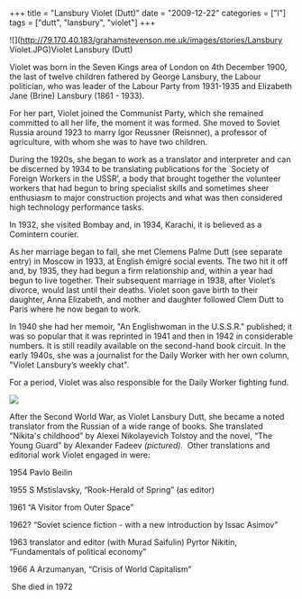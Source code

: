 +++
title = "Lansbury Violet (Dutt)"
date = "2009-12-22"
categories = ["l"]
tags = ["dutt", "lansbury", "violet"]
+++

![](http://79.170.40.183/grahamstevenson.me.uk/images/stories/Lansbury Violet.JPG)Violet Lansbury (Dutt)

Violet was born in the Seven Kings area of London on 4th December 1900, the last of twelve children fathered by George Lansbury, the Labour politician, who was leader of the Labour Party from 1931-1935 and Elizabeth Jane (Brine) Lansbury (1861 - 1933).

For her part, Violet joined the Communist Party, which she remained committed to all her life, the moment it was formed. She moved to Soviet Russia around 1923 to marry Igor Reussner (Reisnner), a professor of agriculture, with whom she was to have two children.

During the 1920s, she began to work as a translator and interpreter and can be discerned by 1934 to be translating publications for the \`Society of Foreign Workers in the USSR’, a body that brought together the volunteer workers that had begun to bring specialist skills and sometimes sheer enthusiasm to major construction projects and what was then considered high technology performance tasks.

In 1932, she visited Bombay and, in 1934, Karachi, it is believed as a Comintern courier.

As her marriage began to fail, she met Clemens Palme Dutt (see separate entry) in Moscow in 1933, at English émigré social events. The two hit it off and, by 1935, they had begun a firm relationship and, within a year had begun to live together. Their subsequent marriage in 1938, after Violet’s divorce, would last until their deaths. Violet soon gave birth to their daughter, Anna Elizabeth, and mother and daughter followed Clem Dutt to Paris where he now began to work.

In 1940 she had her memoir, "An Englishwoman in the U.S.S.R." published; it was so popular that it was reprinted in 1941 and then in 1942 in considerable numbers. It is still readily available on the second-hand book circuit. In the early 1940s, she was a journalist for the Daily Worker with her own column, "Violet Lansbury’s weekly chat". 

For a period, Violet was also responsible for the Daily Worker fighting fund. 

![](http://79.170.40.183/grahamstevenson.me.uk/images/stories/lansbury%20dutt%20violet%20young%20guard.jpg)

After the Second World War, as Violet Lansbury Dutt, she became a noted translator from the Russian of a wide range of books. She translated “Nikita's childhood” by Alexei Nikolayevich Tolstoy and the novel, “The Young Guard” by Alexander Fadeev _(pictured)._  Other translations and editorial work Violet engaged in were:

1954 Pavlo Beilin

1955 S Mstislavsky, “Rook-Herald of Spring” (as editor)

1961 “A Visitor from Outer Space”

1962? “Soviet science fiction - with a new introduction by Issac Asimov”

1963 translator and editor (with Murad Saifulin) Pyrtor Nikitin, “Fundamentals of political economy”

1966 A Arzumanyan, “Crisis of World Capitalism”

 She died in 1972
